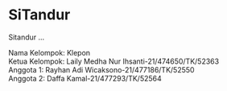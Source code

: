 # SiTandur
Sitandur ...


Nama Kelompok: Klepon <br>
Ketua Kelompok: Laily Medha Nur Ihsanti-21/474650/TK/52363<br>
Anggota 1: Rayhan Adi Wicaksono-21/477186/TK/52550<br>
Anggota 2: Daffa Kamal-21/477293/TK/52564<br>
 
